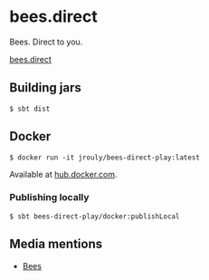 # bees.direct

Bees. Direct to you.

[bees.direct](http://bees.direct)

## Building jars

    $ sbt dist

## Docker

    $ docker run -it jrouly/bees-direct-play:latest

Available at [hub.docker.com](https://hub.docker.com/r/jrouly/bees-direct-play/).

### Publishing locally

    $ sbt bees-direct-play/docker:publishLocal

## Media mentions

* [Bees](https://i.imgur.com/SIKxCJ3.gif)
